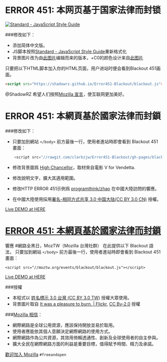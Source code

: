 ERROR 451: 本网页基于国家法律而封锁
====================================

[![Standard - JavaScript Style Guide](https://img.shields.io/badge/code%20style-standard-brightgreen.svg)](http://standardjs.com/)

###修改如下：
- 添加简体中文版。
- JS脚本按照[Standard - JavaScript Style Guide](http://standardjs.com/)重新格式化
- 背景图片改为由[此图片](https://commons.wikimedia.org/wiki/File:Sample_09-F9_protest_art,_Free_Speech_Flag_by_John_Marcotte.svg)编辑而来的版本，+C0的颜色设计来自[此图片](https://commons.wikimedia.org/wiki/File%3AJune_Fourth_protest_art%2C_Chinese_Free_Speech_Flag.svg)

只要把以下HTML脚本加入你的HTML页面，用户进站时便会看到Blackout 451画面。

```html
<script src="https://shadowrz.github.io/Error451-Blackout/blackout.js"></script>
```

@ShadowRZ 希望人们按照[Mozilla 宣言](https://www.mozilla.org/zh-CN/about/manifesto/details/)，使互联网更加美好。


ERROR 451: 本網頁基於國家法律而封鎖
====================================

###修改如下：

- 只要加到網站 `</body>` 前方最後一行，使用者進站時即會看到 Blackout 451 畫面：

```JavaScript
    <script src="//rawgit.com/clarkzjw/Error451-Blackout/gh-pages/blackout.js"></script>
```

- 修改背景圖爲 [High Chancellor](https://www.flickr.com/photos/mary-lynn/236408628/)，取材來自電影 V for Vendetta.

- 修改說明文字，擴大其適用範圍。

- 修改HTTP ERROR 451示例爲 [programthink/zhao](https://github.com/programthink/zhao) 在中國大陸訪問的響應。

- 在中國大陸使用採用[署名-相同方式共享 3.0 中国大陆(CC BY 3.0 CN)](https://creativecommons.org/licenses/by-sa/3.0/cn/) 授權。

[Live DEMO at HERE](https://clarkzjw.github.io/Error451-Blackout/)


[ERROR 451: 本網頁基於國家法律而封鎖](https://github.com/moztw/TW-Error451-Blackout)
====================================

響應 #網路全黑日，MozTW（Mozilla 台灣社群） 在此提供以下 Blackout 語法，
只要加到網站 `</body>` 前方最後一行，使用者進站時即會看到 Blackout 451 畫面：

    <script src="//moztw.org/events/blackout/blackout.js"></script>

[Live DEMO at HERE](http://moztw.org/events/blackout)

###授權
- 本程式以 [姓名標示 3.0 台灣 (CC BY 3.0 TW)](https://creativecommons.org/licenses/by/3.0/tw/) 授權大眾使用。
- 背景圖片取自 [It was a pleasure to burn. | Flickr](https://www.flickr.com/photos/gcfairch/4081513150/), [CC By-2.0](https://creativecommons.org/licenses/by/2.0/deed.en) 授權

###[Mozilla 相信](https://mozilla.org/zh-TW/about/manifesto/)：

- 網際網路是全球公用資源，應該保持開放並易於取用。
- 使用者應能依其個人意願決定網際網路的使用方式。
- 網際網路作為公共資源，其效用倚賴透通性、創新及全球使用者的自主參與。
- 擴大全民在網際網路方面的利益是重要目標，值得賦予時間、精力及承諾。

[歡迎加入 Mozilla](https://mozilla.org/zh-TW/contribute/)
`#freeandopen`

